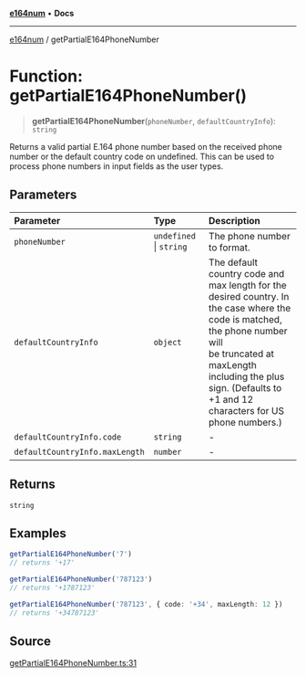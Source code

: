 [**e164num**](../README.md) • **Docs**

---

[e164num](../README.md) / getPartialE164PhoneNumber

# Function: getPartialE164PhoneNumber()

> **getPartialE164PhoneNumber**(`phoneNumber`, `defaultCountryInfo`): `string`

Returns a valid partial E.164 phone number based on the received phone
number or the default country code on undefined. This can be used to process
phone numbers in input fields as the user types.

## Parameters

| Parameter                      | Type                    | Description                                                                                                                                                                                                                                              |
| :----------------------------- | :---------------------- | :------------------------------------------------------------------------------------------------------------------------------------------------------------------------------------------------------------------------------------------------------- |
| `phoneNumber`                  | `undefined` \| `string` | The phone number to format.                                                                                                                                                                                                                              |
| `defaultCountryInfo`           | `object`                | The default country code and max length for the<br />desired country. In the case where the code is matched, the phone number will<br />be truncated at maxLength including the plus sign. (Defaults to +1 and 12<br />characters for US phone numbers.) |
| `defaultCountryInfo.code`      | `string`                | -                                                                                                                                                                                                                                                        |
| `defaultCountryInfo.maxLength` | `number`                | -                                                                                                                                                                                                                                                        |

## Returns

`string`

## Examples

```ts
getPartialE164PhoneNumber('7')
// returns '+17'
```

```ts
getPartialE164PhoneNumber('787123')
// returns '+1787123'
```

```ts
getPartialE164PhoneNumber('787123', { code: '+34', maxLength: 12 })
// returns '+34787123'
```

## Source

[getPartialE164PhoneNumber.ts:31](https://github.com/ericvera/e164num/blob/main/src/getPartialE164PhoneNumber.ts#L31)
